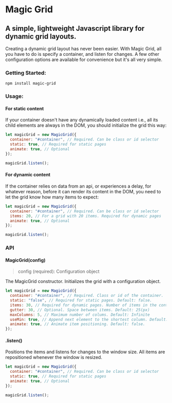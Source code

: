 # Magic Grid
## A simple, lightweight Javascript library for dynamic grid layouts.

Creating a dynamic grid layout has never been easier. With Magic Grid, all you have to do is specify a container, and listen for changes. A few other configuration options are available for convenience but it's all very simple.

### Getting Started:
```
npm install magic-grid
```

### Usage:
#### For static content
If your container doesn't have any dynamically loaded content i.e., all its child elements are always in the DOM, you should initialize the grid this way:
```javascript
let magicGrid = new MagicGrid({
  container: "#container", // Required. Can be class or id selector
  static: true, // Required for static pages
  animate: true, // Optional
});

magicGrid.listen();
```

#### For dynamic content
If the container relies on data from an api, or experiences a delay, for whatever reason, before it can render its content in the DOM, you need to let the grid know how many items to expect:
```javascript
let magicGrid = new MagicGrid({
  container: "#container", // Required. Can be class or id selector
  items: 20, // For a grid with 20 items. Required for dynamic pages
  animate: true, // Optional
});

magicGrid.listen();
```

### API

#### MagicGrid(config)
 > config (required): Configuration object

The MagicGrid constructor. Initializes the grid with a configuration object.
```javascript
let magicGrid = new MagicGrid({
  container: "#container", // Required. Class or id of the container.
  static: "false", // Required for static pages. Default: false.
  items: 30, // Required for dynamic pages. Number of items in the container.
  gutter: 30, // Optional. Space between items. Default: 25(px)
  maxColumns: 5, // Maximum number of colums. Default: Infinite
  useMin: true, // Append next element to the shortest column. Default: false.
  animate: true, // Animate item positioning. Default: false.
});
```

#### .listen()
Positions the items and listens for changes to the window size. All items are repositioned whenever the window is resized.
```javascript
let magicGrid = new MagicGrid({
  container: "#container", // Required. Can be class or id selector
  static: true, // Required for static pages
  animate: true, // Optional
});

magicGrid.listen();
```

